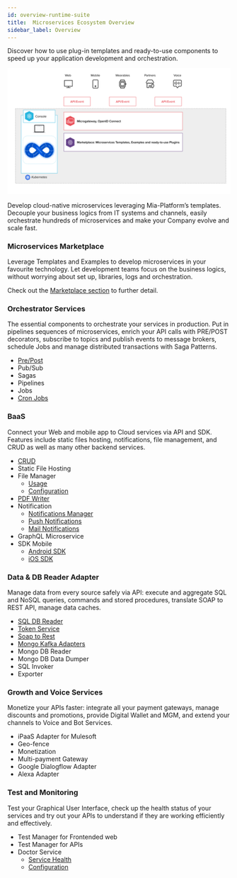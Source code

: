 ```yaml
---
id: overview-runtime-suite
title:  Microservices Ecosystem Overview
sidebar_label: Overview
---
```

Discover how to use plug-in templates and ready-to-use components to speed up your application development and orchestration.

![image alt text](img/mia-platform-overview-plugin.png)

Develop cloud-native microservices leveraging Mia-Platform’s templates. Decouple your business logics from IT systems and channels, easily orchestrate hundreds of microservices and make
your Company evolve and scale fast.

### Microservices Marketplace

Leverage Templates and Examples to develop microservices in your favourite technology. Let development teams focus on the business logics, without worrying about set up, libraries, logs and orchestration.

Check out the [Marketplace section](../marketplace/overview_marketplace) to further detail.

### Orchestrator Services

The essential components to orchestrate your services in production. Put in pipelines sequences of microservices, enrich your API
calls with PRE/POST decorators, subscribe to topics and publish events to message brokers, schedule Jobs and manage distributed transactions with Saga Patterns.

* [Pre/Post](microservice-gateway.md)
* Pub/Sub
* Sagas
* Pipelines
* Jobs
* [Cron Jobs](cron.md)

### BaaS

Connect your Web and mobile app to Cloud services via API and SDK.
Features include static files hosting, notifications, file management, and CRUD as well as many other backend services.

* [CRUD](crud-service.md)
* Static File Hosting
* File Manager
  * [Usage](files-service/usage.md)
  * [Configuration](files-service/usage.md)
* [PDF Writer](pdf-service.md)
* Notification
  * [Notifications Manager](notifications-manager.md)
  * [Push Notifications](push_notifications_platform_4.md)
  * [Mail Notifications](mail-notification.md)
* GraphQL Microservice
* SDK Mobile
  * [Android SDK](sdk_android.md)
  * [iOS SDK](sdk_ios.md)

### Data & DB Reader Adapter

Manage data from every source safely via API: execute and aggregate SQL and NoSQL queries, commands and stored procedures, translate SOAP to REST API, manage data caches.

* [SQL DB Reader](sql-reader.md)
* [Token Service](secure-data-exchange-service.md)
* [Soap to Rest](soap-to-rest.md)
* [Mongo Kafka Adapters](mongo2kafka.md)
* Mongo DB Reader
* Mongo DB Data Dumper
* SQL Invoker
* Exporter

### Growth and Voice Services

Monetize your APIs faster: integrate all your payment gateways, manage discounts and promotions, provide Digital Wallet and MGM, and extend your channels to Voice and Bot Services.

* iPaaS Adapter for Mulesoft
* Geo-fence
* Monetization
* Multi-payment Gateway
* Google Dialogflow Adapter
* Alexa Adapter

### Test and Monitoring

Test your Graphical User Interface, check up the health status of your services and try out your APIs to understand if they are working efficiently and effectively.

* Test Manager for Frontended web
* Test Manager for APIs
* Doctor Service
  * [Service Health](doctor-service/services_status.md)
  * [Configuration](doctor-service/configure_doctor_service.md)
